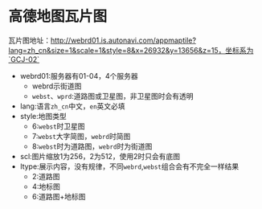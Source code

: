 高德地图瓦片图
===

瓦片图地址：http://webrd01.is.autonavi.com/appmaptile?lang=zh_cn&size=1&scale=1&style=8&x=26932&y=13656&z=15，坐标系为`GCJ-02`

* webrd01:服务器有01-04，4个服务器
  * webrd示街道图
  * `webst`、`wprd`:道路图或卫星图，非卫星图时会有透明
* lang:语言`zh_cn`中文，`en`英文必填
* style:地图类型
  * 6:`webst`时卫星图
  * 7:`webst`大字简图，`webrd`时简图
  * 8:`webst`时为道路图，`webrd`时为街道图
* scl:图片缩放1为256，2为512，使用2时只会有底图
* ltype:展示内容，没有规律，不同`webrd`,`webst`组合会有不完全一样结果
  * 2:道路图
  * 4:地标图
  * 6:道路图+地标图

